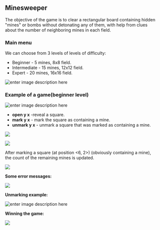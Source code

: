 <h2>Minesweeper</h2>
The objective of the game is to clear a rectangular board containing hidden "mines" or bombs without detonating any of them, with help from clues about the number of neighboring mines in each field.
<h3> Main menu</h3>
We can choose from 3 levels of levels of difficulty:

 - Beginner - 5 mines, 8x8 field.
 - Intermediate - 15 mines, 12x12 field.
 - Expert - 20 mines, 16x16 field.

![enter image description here](https://lh3.googleusercontent.com/RWJOhsZ4kPuK1huL23uibW1OY7Uk9Mg0iSwYLUYDWBqE4htjsEzrT3KItJEC72g3KgGjJsg0IQ "Menu")
<h3> Example of a game(beginner level)</h3>

![enter image description here](https://lh3.googleusercontent.com/pJ_Vkd4TQfA-wtHJpfM3VV4LLUm9VUFkBHw1pOXNERFoQWDKWar7IqdIqNMWL2hmnM7t58qr7Q "image1")

 - **open y x** -reveal a square.
 - **mark y x** - mark the square as containing a mine.
 - **unmark y x** - unmark a square that was marked as containing a mine.
 
![
](https://lh3.googleusercontent.com/IO_DvjbRCQ39kQAwgoXc5BDozjtk6zPjjvUhufl2St88NqO9blUaDtpVKikE-v-EeJXVMFztWQ "image2")

![
](https://lh3.googleusercontent.com/lAFla97TiTgMw1-esKamfHuYBfObUTFWnLfyFQcdBoRfP25Wdr19aUxxMR2jQcn9P_zxXzKVjw "image4")


After marking a square (at position <6, 2>) (obviously containing a mine), the count of the remaining mines is updated.


![
](https://lh3.googleusercontent.com/mrv3WXtPIEzIuSb57Co1ZZlbDT1kM6AAUFAbiwaIvlvkJLrxX4PcgWL4k38wNA4PZVKIFHbjtg "image4")

**Some error messages:**


![
](https://lh3.googleusercontent.com/RNFQINrOJIQYwwp53FFeT4FzaI7AYqxVcImXD5gJWEQE9Wrksa4MQg-Lgt-MknNoqpXyfnjw-g "image5")

**Unmarking example:**


![enter image description here](https://lh3.googleusercontent.com/DS1vIPPoQVFzc5bzAhp9IV1YLGfSSxnF_s_Y27dQ0gfM_HLu9HB3YSoUXUYe5pboFU-xfzYgIA "image6")

**Winning the game:**



![
](https://lh3.googleusercontent.com/ERCCxtuJNvOj_Sq0HhhbfoEinsAKaRo_JWYsT-gdVwNG9rA3Gwt6iL77BUtreETEE8zoqYJfvw "image7")

